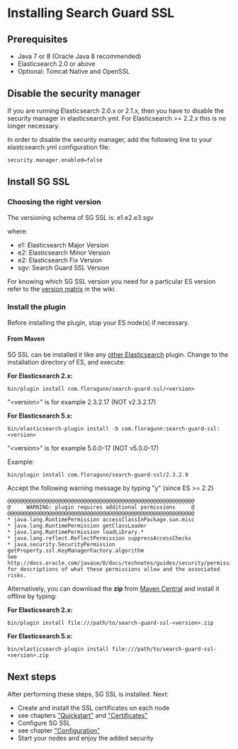 <!---
Copryight 2016 floragunn UG (haftungsbeschränkt)
-->

# Installing Search Guard SSL

## Prerequisites

* Java 7 or 8 (Oracle Java 8 recommended)
* Elasticsearch 2.0 or above
* Optional: Tomcat Native and OpenSSL

## Disable the security manager

If you are running Elasticsearch 2.0.x or 2.1.x, then you have to disable the security manager in elasticsearch.yml. For Elasticsearch >= 2.2.x this is no longer necessary.

In order to disable the security manager, add the following line to your elastcsearch.yml configuration file:

```
security.manager.enabled=false
```

## Install SG SSL

### Choosing the right version

The versioning schema of SG SSL is: e1.e2.e3.sgv

where:

* e1: Elasticsearch Major Version
* e2: Elasticsearch Minor Version
* e2: Elasticsearch Fix Version
* sgv: Search Guard SSL Version

For knowing which SG SSL version you need for a particular ES version refer to the [version matrix](https://github.com/floragunncom/search-guard-ssl/wiki#user-content-version-matrix) in the wiki.

### Install the plugin

Before installing the plugin, stop your ES node(s) if necessary.

#### From Maven

SG SSL can be installed it like any [other Elasticsearch](https://www.elastic.co/guide/en/elasticsearch/plugins/2.2/plugin-management.html) plugin. Change to the installation directory of ES, and execute:

**For Elasticsearch 2.x:**

```
bin/plugin install com.floragunn/search-guard-ssl/<version>
```

"&lt;version&gt;" is for example 2.3.2.17 (NOT v2.3.2.17)

**For Elasticsearch 5.x:**

```
bin/elasticsearch-plugin install -b com.floragunn:search-guard-ssl:<version>
```

"&lt;version&gt;" is for example 5.0.0-17 (NOT v5.0.0-17)

Example:

```
bin/plugin install com.floragunn/search-guard-ssl/2.3.2.9
```

Accept the following warning message by typing "y" (since ES >= 2.2)


```
@@@@@@@@@@@@@@@@@@@@@@@@@@@@@@@@@@@@@@@@@@@@@@@@@@@@@@@@@@@
@     WARNING: plugin requires additional permissions     @
@@@@@@@@@@@@@@@@@@@@@@@@@@@@@@@@@@@@@@@@@@@@@@@@@@@@@@@@@@@
* java.lang.RuntimePermission accessClassInPackage.sun.misc
* java.lang.RuntimePermission getClassLoader
* java.lang.RuntimePermission loadLibrary.*
* java.lang.reflect.ReflectPermission suppressAccessChecks
* java.security.SecurityPermission getProperty.ssl.KeyManagerFactory.algorithm
See http://docs.oracle.com/javase/8/docs/technotes/guides/security/permissions.html
for descriptions of what these permissions allow and the associated risks.
```

Alternatively, you can download the **zip** from [Maven Central](http://search.maven.org/#search%7Cgav%7C1%7Cg%3A%22com.floragunn%22%20AND%20a%3A%22search-guard-ssl%22) and install it offline by typing: 

**For Elasticsearch 2.x:**

```
bin/plugin install file:///path/to/search-guard-ssl-<version>.zip
```

**For Elasticsearch 5.x:**

```
bin/elasticsearch-plugin install file:///path/to/search-guard-ssl-<version>.zip
```

## Next steps

After performing these steps, SG SSL is installed. Next:

* Create and install the SSL certificates on each node
 * see chapters ["Quickstart"](quickstart.md) and ["Certificates"](certificates.md)
* Configure SG SSL
 * see chapter ["Configuration"](configuration.md) 
* Start your nodes and enjoy the added security
